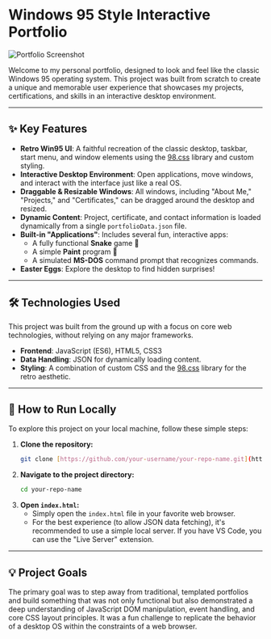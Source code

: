 # Windows 95 Style Interactive Portfolio

![Portfolio Screenshot](https://i.imgur.com/rS2t9a3.png) 

Welcome to my personal portfolio, designed to look and feel like the classic Windows 95 operating system. This project was built from scratch to create a unique and memorable user experience that showcases my projects, certifications, and skills in an interactive desktop environment.

---

## ✨ Key Features

* **Retro Win95 UI**: A faithful recreation of the classic desktop, taskbar, start menu, and window elements using the [98.css](https://jdan.github.io/98.css/) library and custom styling.
* **Interactive Desktop Environment**: Open applications, move windows, and interact with the interface just like a real OS.
* **Draggable & Resizable Windows**: All windows, including "About Me," "Projects," and "Certificates," can be dragged around the desktop and resized.
* **Dynamic Content**: Project, certificate, and contact information is loaded dynamically from a single `portfolioData.json` file.
* **Built-in "Applications"**: Includes several fun, interactive apps:
    * A fully functional **Snake** game 🐍
    * A simple **Paint** program 🎨
    * A simulated **MS-DOS** command prompt that recognizes commands.
* **Easter Eggs**: Explore the desktop to find hidden surprises!

---

## 🛠️ Technologies Used

This project was built from the ground up with a focus on core web technologies, without relying on any major frameworks.

* **Frontend**: JavaScript (ES6), HTML5, CSS3
* **Data Handling**: JSON for dynamically loading content.
* **Styling**: A combination of custom CSS and the [98.css](https://jdan.github.io/98.css/) library for the retro aesthetic.

---

## 🚀 How to Run Locally

To explore this project on your local machine, follow these simple steps:

1.  **Clone the repository:**
    ```bash
    git clone [https://github.com/your-username/your-repo-name.git](https://github.com/your-username/your-repo-name.git)
    ```
2.  **Navigate to the project directory:**
    ```bash
    cd your-repo-name
    ```
3.  **Open `index.html`:**
    * Simply open the `index.html` file in your favorite web browser.
    * For the best experience (to allow JSON data fetching), it's recommended to use a simple local server. If you have VS Code, you can use the "Live Server" extension.

---

## 💡 Project Goals

The primary goal was to step away from traditional, templated portfolios and build something that was not only functional but also demonstrated a deep understanding of JavaScript DOM manipulation, event handling, and core CSS layout principles. It was a fun challenge to replicate the behavior of a desktop OS within the constraints of a web browser.
